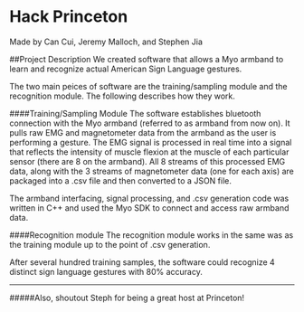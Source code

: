 # Hack Princeton
Made by Can Cui, Jeremy Malloch, and Stephen Jia

##Project Description
We created software that allows a Myo armband to learn and recognize actual American Sign Language gestures.

The two main peices of software are the training/sampling module and the recognition module. The following describes how they work.

####Training/Sampling Module
The software establishes bluetooth connection with the Myo armband (referred to as armband from now on). It pulls raw EMG and magnetometer data from the armband as the user is performing a gesture. The EMG signal is processed in real time into a signal that reflects the intensity of muscle flexion at the muscle of each particular sensor (there are 8 on the armband). All 8 streams of this processed EMG data, along with the 3 streams of magnetometer data (one for each axis) are packaged into a .csv file and then converted to a JSON file. 

The armband interfacing, signal processing, and .csv generation code was written in C++ and used the Myo SDK to connect and access raw armband data. 

####Recognition module
The recognition module works in the same was as the training module up to the point of .csv generation. 

After several hundred training samples, the software could recognize 4 distinct sign language gestures with 80% accuracy. 

---------------------------------

#####Also, shoutout Steph for being a great host at Princeton!
